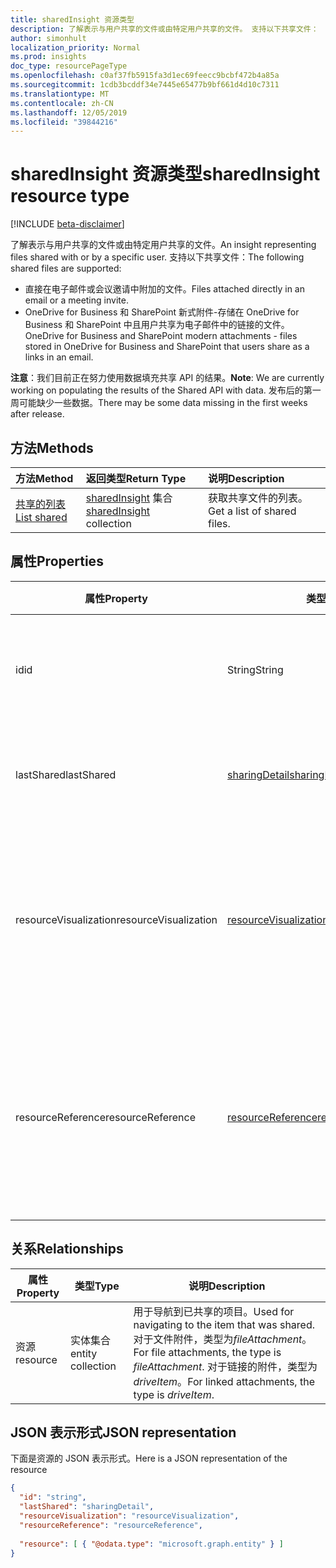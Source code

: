 ```yaml
---
title: sharedInsight 资源类型
description: 了解表示与用户共享的文件或由特定用户共享的文件。 支持以下共享文件：
author: simonhult
localization_priority: Normal
ms.prod: insights
doc_type: resourcePageType
ms.openlocfilehash: c0af37fb5915fa3d1ec69feecc9bcbf472b4a85a
ms.sourcegitcommit: 1cdb3bcddf34e7445e65477b9bf661d4d10c7311
ms.translationtype: MT
ms.contentlocale: zh-CN
ms.lasthandoff: 12/05/2019
ms.locfileid: "39844216"
---
```

# <a name="sharedinsight-resource-type"></a><span data-ttu-id="9b4fd-104">sharedInsight 资源类型</span><span class="sxs-lookup"><span data-stu-id="9b4fd-104">sharedInsight resource type</span></span>

[!INCLUDE [beta-disclaimer](../../includes/beta-disclaimer.md)]

<span data-ttu-id="9b4fd-105">了解表示与用户共享的文件或由特定用户共享的文件。</span><span class="sxs-lookup"><span data-stu-id="9b4fd-105">An insight representing files shared with or by a specific user.</span></span> <span data-ttu-id="9b4fd-106">支持以下共享文件：</span><span class="sxs-lookup"><span data-stu-id="9b4fd-106">The following shared files are supported:</span></span>

- <span data-ttu-id="9b4fd-107">直接在电子邮件或会议邀请中附加的文件。</span><span class="sxs-lookup"><span data-stu-id="9b4fd-107">Files attached directly in an email or a meeting invite.</span></span>
- <span data-ttu-id="9b4fd-108">OneDrive for Business 和 SharePoint 新式附件-存储在 OneDrive for Business 和 SharePoint 中且用户共享为电子邮件中的链接的文件。</span><span class="sxs-lookup"><span data-stu-id="9b4fd-108">OneDrive for Business and SharePoint modern attachments - files stored in OneDrive for Business and SharePoint that users share as a links in an email.</span></span>

<span data-ttu-id="9b4fd-109">**注意**：我们目前正在努力使用数据填充共享 API 的结果。</span><span class="sxs-lookup"><span data-stu-id="9b4fd-109">**Note**: We are currently working on populating the results of the Shared API with data.</span></span> <span data-ttu-id="9b4fd-110">发布后的第一周可能缺少一些数据。</span><span class="sxs-lookup"><span data-stu-id="9b4fd-110">There may be some data missing in the first weeks after release.</span></span>

## <a name="methods"></a><span data-ttu-id="9b4fd-111">方法</span><span class="sxs-lookup"><span data-stu-id="9b4fd-111">Methods</span></span>

| <span data-ttu-id="9b4fd-112">方法</span><span class="sxs-lookup"><span data-stu-id="9b4fd-112">Method</span></span>       | <span data-ttu-id="9b4fd-113">返回类型</span><span class="sxs-lookup"><span data-stu-id="9b4fd-113">Return Type</span></span>  |<span data-ttu-id="9b4fd-114">说明</span><span class="sxs-lookup"><span data-stu-id="9b4fd-114">Description</span></span>|
|:---------------|:--------|:----------|
|[<span data-ttu-id="9b4fd-115">共享的列表</span><span class="sxs-lookup"><span data-stu-id="9b4fd-115">List shared</span></span>](../api/insights-list-shared.md) |<span data-ttu-id="9b4fd-116">[sharedInsight](insights-shared.md) 集合</span><span class="sxs-lookup"><span data-stu-id="9b4fd-116">[sharedInsight](insights-shared.md) collection</span></span>| <span data-ttu-id="9b4fd-117">获取共享文件的列表。</span><span class="sxs-lookup"><span data-stu-id="9b4fd-117">Get a list of shared files.</span></span>|

## <a name="properties"></a><span data-ttu-id="9b4fd-118">属性</span><span class="sxs-lookup"><span data-stu-id="9b4fd-118">Properties</span></span>

| <span data-ttu-id="9b4fd-119">属性</span><span class="sxs-lookup"><span data-stu-id="9b4fd-119">Property</span></span>              | <span data-ttu-id="9b4fd-120">类型</span><span class="sxs-lookup"><span data-stu-id="9b4fd-120">Type</span></span>                      | <span data-ttu-id="9b4fd-121">说明</span><span class="sxs-lookup"><span data-stu-id="9b4fd-121">Description</span></span>  |
| -------------         |---------------            | -------------|
| <span data-ttu-id="9b4fd-122">id</span><span class="sxs-lookup"><span data-stu-id="9b4fd-122">id</span></span>                    | <span data-ttu-id="9b4fd-123">String</span><span class="sxs-lookup"><span data-stu-id="9b4fd-123">String</span></span>                    | <span data-ttu-id="9b4fd-124">关系的唯一标识符。</span><span class="sxs-lookup"><span data-stu-id="9b4fd-124">Unique identifier of the relationship.</span></span> <span data-ttu-id="9b4fd-125">只读。</span><span class="sxs-lookup"><span data-stu-id="9b4fd-125">Read only.</span></span>        |
| <span data-ttu-id="9b4fd-126">lastShared</span><span class="sxs-lookup"><span data-stu-id="9b4fd-126">lastShared</span></span>            | [<span data-ttu-id="9b4fd-127">sharingDetail</span><span class="sxs-lookup"><span data-stu-id="9b4fd-127">sharingDetail</span></span>](insights-sharingdetail.md)                | <span data-ttu-id="9b4fd-128">共享项目的详细信息。</span><span class="sxs-lookup"><span data-stu-id="9b4fd-128">Details about the shared item.</span></span> <span data-ttu-id="9b4fd-129">只读。</span><span class="sxs-lookup"><span data-stu-id="9b4fd-129">Read only.</span></span>        |
| <span data-ttu-id="9b4fd-130">resourceVisualization</span><span class="sxs-lookup"><span data-stu-id="9b4fd-130">resourceVisualization</span></span> | [<span data-ttu-id="9b4fd-131">resourceVisualization</span><span class="sxs-lookup"><span data-stu-id="9b4fd-131">resourceVisualization</span></span>](insights-resourcevisualization.md)                | <span data-ttu-id="9b4fd-132">可用于在体验中可视化文档的属性。</span><span class="sxs-lookup"><span data-stu-id="9b4fd-132">Properties that you can use to visualize the document in your experience.</span></span> <span data-ttu-id="9b4fd-133">只读</span><span class="sxs-lookup"><span data-stu-id="9b4fd-133">Read-only</span></span>      |
| <span data-ttu-id="9b4fd-134">resourceReference</span><span class="sxs-lookup"><span data-stu-id="9b4fd-134">resourceReference</span></span>     | [<span data-ttu-id="9b4fd-135">resourceReference</span><span class="sxs-lookup"><span data-stu-id="9b4fd-135">resourceReference</span></span>](insights-resourcereference.md)                      | <span data-ttu-id="9b4fd-136">引用共享文档的属性，例如文档的 url 和类型。</span><span class="sxs-lookup"><span data-stu-id="9b4fd-136">Reference properties of the shared document, such as the url and type of the document.</span></span> <span data-ttu-id="9b4fd-137">只读</span><span class="sxs-lookup"><span data-stu-id="9b4fd-137">Read-only</span></span>       |

## <a name="relationships"></a><span data-ttu-id="9b4fd-138">关系</span><span class="sxs-lookup"><span data-stu-id="9b4fd-138">Relationships</span></span>

| <span data-ttu-id="9b4fd-139">属性</span><span class="sxs-lookup"><span data-stu-id="9b4fd-139">Property</span></span>      | <span data-ttu-id="9b4fd-140">类型</span><span class="sxs-lookup"><span data-stu-id="9b4fd-140">Type</span></span>          | <span data-ttu-id="9b4fd-141">说明</span><span class="sxs-lookup"><span data-stu-id="9b4fd-141">Description</span></span>  |
| ------------- |---------------| -------------|
| <span data-ttu-id="9b4fd-142">资源</span><span class="sxs-lookup"><span data-stu-id="9b4fd-142">resource</span></span>      | <span data-ttu-id="9b4fd-143">实体集合</span><span class="sxs-lookup"><span data-stu-id="9b4fd-143">entity collection</span></span> | <span data-ttu-id="9b4fd-144">用于导航到已共享的项目。</span><span class="sxs-lookup"><span data-stu-id="9b4fd-144">Used for navigating to the item that was shared.</span></span> <span data-ttu-id="9b4fd-145">对于文件附件，类型为*fileAttachment*。</span><span class="sxs-lookup"><span data-stu-id="9b4fd-145">For file attachments, the type is *fileAttachment*.</span></span> <span data-ttu-id="9b4fd-146">对于链接的附件，类型为*driveItem*。</span><span class="sxs-lookup"><span data-stu-id="9b4fd-146">For linked attachments, the type is *driveItem*.</span></span> |

## <a name="json-representation"></a><span data-ttu-id="9b4fd-147">JSON 表示形式</span><span class="sxs-lookup"><span data-stu-id="9b4fd-147">JSON representation</span></span>
<span data-ttu-id="9b4fd-148">下面是资源的 JSON 表示形式。</span><span class="sxs-lookup"><span data-stu-id="9b4fd-148">Here is a JSON representation of the resource</span></span>
<!--{
  "blockType":"resource",
  "keyProperty": "id",
  "@odata.type": "microsoft.graph.sharedInsight"
}-->
```json
{
  "id": "string",
  "lastShared": "sharingDetail",
  "resourceVisualization": "resourceVisualization",
  "resourceReference": "resourceReference",
  
  "resource": [ { "@odata.type": "microsoft.graph.entity" } ]
}
```
